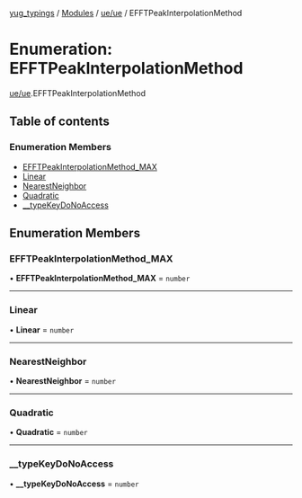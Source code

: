 [yug_typings](../README.md) / [Modules](../modules.md) / [ue/ue](../modules/ue_ue.md) / EFFTPeakInterpolationMethod

# Enumeration: EFFTPeakInterpolationMethod

[ue/ue](../modules/ue_ue.md).EFFTPeakInterpolationMethod

## Table of contents

### Enumeration Members

- [EFFTPeakInterpolationMethod\_MAX](ue_ue.EFFTPeakInterpolationMethod.md#efftpeakinterpolationmethod_max)
- [Linear](ue_ue.EFFTPeakInterpolationMethod.md#linear)
- [NearestNeighbor](ue_ue.EFFTPeakInterpolationMethod.md#nearestneighbor)
- [Quadratic](ue_ue.EFFTPeakInterpolationMethod.md#quadratic)
- [\_\_typeKeyDoNoAccess](ue_ue.EFFTPeakInterpolationMethod.md#__typekeydonoaccess)

## Enumeration Members

### EFFTPeakInterpolationMethod\_MAX

• **EFFTPeakInterpolationMethod\_MAX** = `number`

___

### Linear

• **Linear** = `number`

___

### NearestNeighbor

• **NearestNeighbor** = `number`

___

### Quadratic

• **Quadratic** = `number`

___

### \_\_typeKeyDoNoAccess

• **\_\_typeKeyDoNoAccess** = `number`
